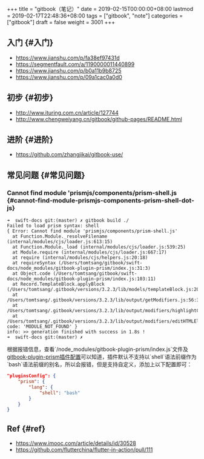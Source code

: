+++
title = "gitbook（笔记）"
date = 2019-02-15T00:00:00+08:00
lastmod = 2019-02-17T22:48:36+08:00
tags = ["gitbook", "note"]
categories = ["gitbook"]
draft = false
weight = 3001
+++

## 入门 {#入门}

-   <https://www.jianshu.com/p/fa38ef97431d>
-   <https://segmentfault.com/a/1190000011440899>
-   <https://www.jianshu.com/p/b0a11b9b8725>
-   <https://www.jianshu.com/p/09a1cac0a0d0>


## 初步 {#初步}

-   <http://www.ituring.com.cn/article/127744>
-   <http://www.chengweiyang.cn/gitbook/github-pages/README.html>


## 进阶 {#进阶}

-   <https://github.com/zhangjikai/gitbook-use/>


## 常见问题 {#常见问题}


### Cannot find module 'prismjs/components/prism-shell.js {#cannot-find-module-prismjs-components-prism-shell-dot-js}

```shell
➜  swift-docs git:(master) ✗ gitbook build ./
Failed to load prism syntax: shell
{ Error: Cannot find module 'prismjs/components/prism-shell.js'
  at Function.Module._resolveFilename (internal/modules/cjs/loader.js:613:15)
  at Function.Module._load (internal/modules/cjs/loader.js:539:25)
  at Module.require (internal/modules/cjs/loader.js:667:17)
  at require (internal/modules/cjs/helpers.js:20:18)
  at requireSyntax (/Users/tomtsang/gitbook/swift-docs/node_modules/gitbook-plugin-prism/index.js:31:3)
  at Object.code (/Users/tomtsang/gitbook/swift-docs/node_modules/gitbook-plugin-prism/index.js:103:11)
  at Record.TemplateBlock.applyBlock (/Users/tomtsang/.gitbook/versions/3.2.3/lib/models/templateBlock.js:205:23)
  at /Users/tomtsang/.gitbook/versions/3.2.3/lib/output/getModifiers.js:56:33
  at /Users/tomtsang/.gitbook/versions/3.2.3/lib/output/modifiers/highlightCode.js:47:24
  at /Users/tomtsang/.gitbook/versions/3.2.3/lib/output/modifiers/editHTMLElement.js:11:16 code: 'MODULE_NOT_FOUND' }
info: >> generation finished with success in 1.8s !
➜  swift-docs git:(master) ✗
```

根据报错信息，查看\`/node\_modules/gitbook-plugin-prism/index.js\`文件及[gitbook-plugin-prism插件配置](<https://github.com/gaearon/gitbook-plugin-prism#lang>)可以知道，插件默认不支持以\`shell\`语法前缀作为\`bash\`语法前缀的别名，所以会报错，但是支持自定义，添加上以下配置即可：

```json
"pluginsConfig": {
    "prism": {
        "lang": {
            "shell": "bash"
        }
    }
}
```


## Ref {#ref}

-   <https://www.imooc.com/article/details/id/30528>
-   <https://github.com/flutterchina/flutter-in-action/pull/111>
